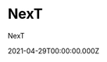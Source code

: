 ---
title: NexT
github: https://github.com/next-theme/hexo-theme-next
demo: https://theme-next.js.org/
license: GNU Affero General Public License version 3
author: NexT
author_link: ''
author_twitter: ''
date: 2021-04-29T00:00:00.000Z
ssg:
  - Hexo
cms: null
css: null
category: null
description: >-
  NexT is a high quality elegant Hexo theme. It is crafted from scratch with
  love. Elegant and powerful theme for Hexo.
draft: true
publish_date: '2020-04-05T03:43:31Z'
update_date: '2022-09-03T03:08:37Z'
github_star: 1634
github_fork: 302
---